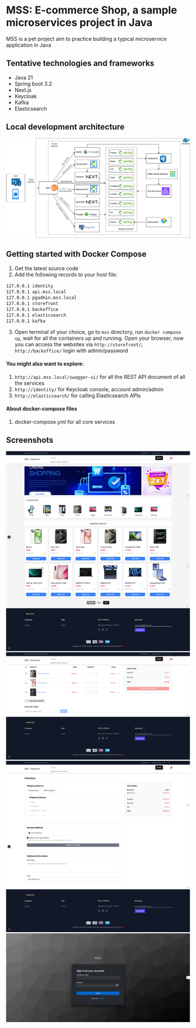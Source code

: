# MSS: E-commerce Shop, a sample microservices project in Java

MSS is a pet project aim to practice building a typical microservice application in Java

## Tentative technologies and frameworks

- Java 21
- Spring boot 3.2
- Next.js
- Keycloak
- Kafka
- Elasticsearch

## Local development architecture

![MSS.drawio.png](images/MSS.drawio.png)

## Getting started with Docker Compose

1. Get the latest source code
2. Add the following records to your host file:
```
127.0.0.1 identity
127.0.0.1 api.mss.local
127.0.0.1 pgadmin.mss.local
127.0.0.1 storefront
127.0.0.1 backoffice
127.0.0.1 elasticsearch
127.0.0.1 kafka
```
3. Open terminal of your choice, go to `mss` directory, run `docker compose up`, wait for all the containers up and running. Open your browser, now you can access the websites via `http://storefront/`; `http://backoffice/` login with admin/password

#### You might also want to explore:
1. `http://api.mss.local/swagger-ui/` for all the REST API document of all the services
2. `http://identity/` for Keycloak console, account admin/admin
3. `http://elasticsearch/` for calling Elasticsearch APIs

#### About docker-compose files
1. docker-compose.yml for all core services

## Screenshots

![screencapture-1.png](images/screencapture-1.png)
![screencapture-2.png](images/screencapture-2.png)
![screencapture-3.png](images/screencapture-3.png)
![screencapture-4.png](images/screencapture-4.png)